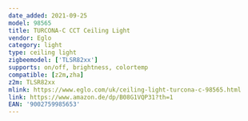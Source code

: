 ```yaml
---
date_added: 2021-09-25
model: 98565
title: TURCONA-C CCT Ceiling Light
vendor: Eglo
category: light
type: ceiling light
zigbeemodel: ['TLSR82xx']
supports: on/off, brightness, colortemp
compatible: [z2m,zha]
z2m: TLSR82xx
mlink: https://www.eglo.com/uk/ceiling-light-turcona-c-98565.html
link: https://www.amazon.de/dp/B08G1VQP31?th=1
EAN: '9002759985653'
---
```

